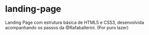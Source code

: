# landing-page
Landing Page com estrutura básica de HTML5 e CSS3, desenvolvida acompanhando os passos da @Rafaballerini. (Por puro lazer)
